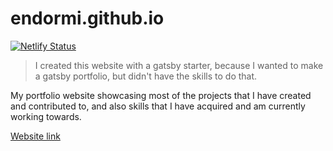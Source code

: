 # endormi.github.io

[![Netlify Status](https://api.netlify.com/api/v1/badges/bea2cf2f-3454-4562-8740-5bd0476564ba/deploy-status)](https://app.netlify.com/sites/endormi-portfolio/deploys)

> I created this website with a gatsby starter, because I wanted to make a gatsby portfolio, but didn't have the skills to do that. 

My portfolio website showcasing most of the projects that I have created and contributed to, and also skills that I have acquired and am currently working towards.

[Website link](https://endormi.io/)
